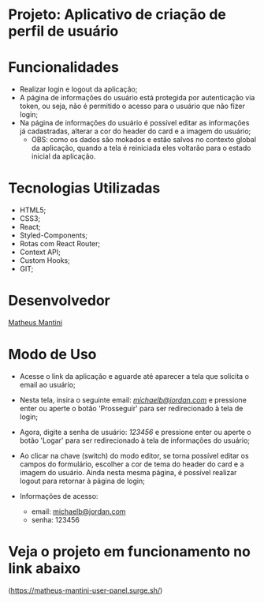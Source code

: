 # Projeto:  Aplicativo de criação de perfil de usuário

# Funcionalidades
- Realizar login e logout da aplicação;
- A página de informações do usuário está protegida por autenticação via token, ou seja, não é permitido o acesso para o usuário que não fizer login;
- Na página de informações do usuário é possível editar as informações já cadastradas, alterar a cor do header do card e a imagem do usuário;
  - OBS: como os dados são mokados e estão salvos no contexto global da aplicação, quando a tela é reiniciada eles voltarão para o estado inicial da aplicação.

# Tecnologias Utilizadas
- HTML5;
- CSS3;
- React;
- Styled-Components;
- Rotas com React Router;
- Context API;
- Custom Hooks;
- GIT;

# Desenvolvedor 
[Matheus Mantini](https://www.linkedin.com/in/matheusmantini/)

# Modo de Uso
- Acesse o link da aplicação e aguarde até aparecer a tela que solicita o email ao usuário;
- Nesta tela, insira o seguinte email: *michaelb@jordan.com* e pressione enter ou aperte o botão 'Prosseguir' para ser redirecionado à tela de login;
- Agora, digite a senha de usuário: *123456* e pressione enter ou aperte o botão 'Logar' para ser redirecionado à tela de informações do usuário;
- Ao clicar na chave (switch) do modo editor, se torna possível editar os campos do formulário, escolher a cor de tema do header do card e a imagem do usuário. Ainda nesta mesma página, é possível realizar logout para retornar à página de login;

- Informações de acesso: 
  - email: michaelb@jordan.com 
  - senha: 123456

# Veja o projeto em funcionamento no link abaixo
(https://matheus-mantini-user-panel.surge.sh/)
